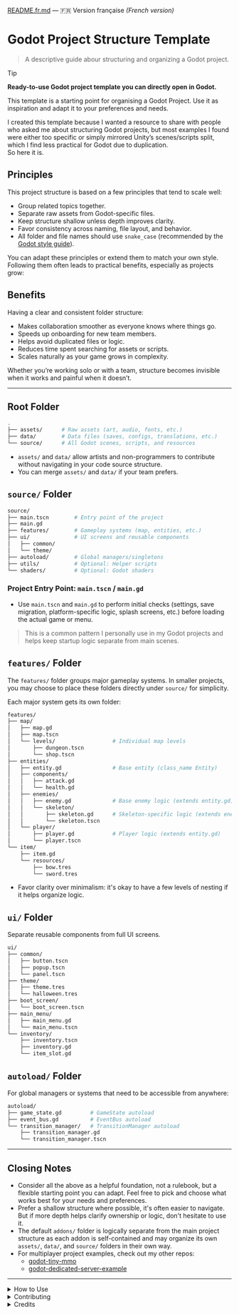 [README.fr.md](./README.fr.md) — 🇫🇷 Version française *(French version)*

# Godot Project Structure Template
> A descriptive guide abour structuring and organizing a Godot project.

> [!TIP]
> **Ready-to-use Godot project template you can directly open in Godot.**

This template is a starting point for organising a Godot Project. Use it as inspiration and adapt it to your preferences and needs.

I created this template because I wanted a resource to share with people who asked me about structuring Godot projects,
but most examples I found were either too specific or simply mirrored Unity’s scenes/scripts split, which I find less practical for Godot due to duplication.  
So here it is.

## Principles

This project structure is based on a few principles that tend to scale well:

- Group related topics together.
- Separate raw assets from Godot-specific files.
- Keep structure shallow unless depth improves clarity.
- Favor consistency across naming, file layout, and behavior.
- All folder and file names should use `snake_case` (recommended by the [Godot style guide](https://docs.godotengine.org/en/stable/tutorials/scripting/gdscript/gdscript_styleguide.html#naming-conventions)).

You can adapt these principles or extend them to match your own style.  
Following them often leads to practical benefits, especially as projects grow:

## Benefits

Having a clear and consistent folder structure:

- Makes collaboration smoother as everyone knows where things go.
- Speeds up onboarding for new team members.
- Helps avoid duplicated files or logic.
- Reduces time spent searching for assets or scripts.
- Scales naturally as your game grows in complexity.

Whether you’re working solo or with a team, structure becomes invisible when it works and painful when it doesn’t.

---

## Root Folder

```bash
.
├── assets/      # Raw assets (art, audio, fonts, etc.)
├── data/        # Data files (saves, configs, translations, etc.)
└── source/      # All Godot scenes, scripts, and resources
```

- `assets/` and `data/` allow artists and non-programmers to contribute without navigating in your code source structure.
- You can merge `assets/` and `data/` if your team prefers.

## `source/` Folder

```bash
source/
├── main.tscn        # Entry point of the project
├── main.gd
├── features/        # Gameplay systems (map, entities, etc.)
├── ui/              # UI screens and reusable components
│   ├── common/
│   └── theme/
├── autoload/        # Global managers/singletons
├── utils/           # Optional: Helper scripts
└── shaders/         # Optional: Godot shaders
```

### Project Entry Point: `main.tscn` / `main.gd`

- Use `main.tscn` and `main.gd` to perform initial checks (settings, save migration, platform-specific logic, splash screens, etc.) before loading the actual game or menu.
> This is a common pattern I personally use in my Godot projects and helps keep startup logic separate from main scenes.

## `features/` Folder

The `features/` folder groups major gameplay systems. In smaller projects, you may choose to place these folders directly under `source/` for simplicity.

Each major system gets its own folder:

```bash
features/
├── map/
│   ├── map.gd
│   ├── map.tscn
│   └── levels/                  # Individual map levels
│       ├── dungeon.tscn
│       └── shop.tscn
├── entities/
│   ├── entity.gd                # Base entity (class_name Entity)
│   ├── components/
│   │   ├── attack.gd
│   │   └── health.gd
│   ├── enemies/
│   │   ├── enemy.gd             # Base enemy logic (extends entity.gd)
│   │   └── skeleton/
│   │       ├── skeleton.gd      # Skeleton-specific logic (extends enemy.gd)
│   │       └── skeleton.tscn
│   └── player/
│       ├── player.gd            # Player logic (extends entity.gd)
│       └── player.tscn
└── item/
	├── item.gd
	└── resources/
		├── bow.tres
		└── sword.tres
```

- Favor clarity over minimalism: it's okay to have a few levels of nesting if it helps organize logic.

## `ui/` Folder

Separate reusable components from full UI screens.

```bash
ui/
├── common/
│   ├── button.tscn
│   ├── popup.tscn
│   └── panel.tscn
├── theme/
│   ├── theme.tres
│   └── halloween.tres
├── boot_screen/
│   └── boot_screen.tscn
├── main_menu/
│   ├── main_menu.gd
│   └── main_menu.tscn
└── inventory/
	├── inventory.tscn
	├── inventory.gd
	└── item_slot.gd
```


## `autoload/` Folder

For global managers or systems that need to be accessible from anywhere:

```bash
autoload/
├── game_state.gd         # GameState autoload
├── event_bus.gd          # EventBus autoload 
└── transition_manager/   # TransitionManager autoload
	├── transition_manager.gd
	└── transition_manager.tscn
```

---

## Closing Notes

- Consider all the above as a helpful foundation, not a rulebook, but a flexible starting point you can adapt. Feel free to pick and choose what works best for your needs and preferences.
- Prefer a shallow structure where possible, it's often easier to navigate. But if more depth helps clarify ownership or logic, don't hesitate to use it.
- The default `addons/` folder is logically separate from the main project structure as each addon is self-contained and may organize its own `assets/`, `data/`, and `source/` folders in their own way.
- For multiplayer project examples, check out my other repos:
  - [godot-tiny-mmo](https://github.com/SlayHorizon/godot-tiny-mmo)
  - [godot-dedicated-server-example](https://github.com/SlayHorizon/godot-dedicated-server-example)

---

<details>
<summary>How to Use</summary>

1. Click "Use this template" on GitHub
2. Clone and open in Godot
3. Adapt the structure to your needs

</details>

<details>
<summary>Contributing</summary>

Suggestions and PRs welcome! If you have a structure that works well for your team, feel free to share it.

</details>

<details>
<summary>Credits</summary>
	
_Thanks to Axel (from the Godot Discord) for thoughtful feedback and suggestions that helped shape this template._

</details>
